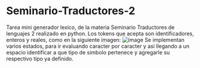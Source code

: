 # Seminario-Traductores-2
Tarea mini generador lexico, de la materia Seminario Traductores de lenguajes 2 realizado en python. Los tokens que acepta son identificadores, enteros y reales, como en la siguiente imagen: 
![image](https://user-images.githubusercontent.com/70921354/185156869-e89639bf-7cac-4289-b2cb-e3264671ae0c.png)
Se implementan varios estados, para ir evaluando caracter por caracter y asi llegando a un espacio identificar a que tipo de simbolo pertenece y agregarle su respectivo tipo ya definido. 
